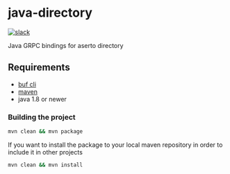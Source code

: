 # java-directory

[![slack](https://img.shields.io/badge/slack-Aserto%20Community-brightgreen)](https://asertocommunity.slack.com)

Java GRPC bindings for aserto directory


## Requirements
- [buf cli](https://docs.buf.build/installation)
- [maven](https://maven.apache.org/guides/introduction/introduction-to-the-pom.html)
- java 1.8 or newer

### Building the project
```bash
mvn clean && mvn package
```
 If you want to install the package to your local maven repository in order to include it in other projects
```bash
mvn clean && mvn install
```
